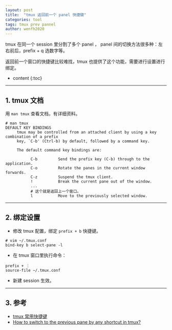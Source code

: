 ```yaml
---
layout: post
title:  "tmux 返回前一个 panel 快捷键"
categories: tool
tags: tmux prev pannel
author: wenfh2020
---
```


tmux 在同一个 session 里分割了多个 panel ， panel 间的切换方法很多种：左右前后，prefix + q 选数字等。

返回前一个窗口的快捷键比较难找，tmux 也提供了这个功能，需要进行设置进行绑定。



* content
{:toc}

---

## 1. tmux 文档

用 `man tmux` 查看文档，有详细资料。

```shell
# man tmux
DEFAULT KEY BINDINGS
     tmux may be controlled from an attached client by using a key combination of a prefix
     key, `C-b' (Ctrl-b) by default, followed by a command key.

     The default command key bindings are:

           C-b         Send the prefix key (C-b) through to the application.
           C-o         Rotate the panes in the current window forwards.
           C-z         Suspend the tmux client.
           !           Break the current pane out of the window.
           ...
           # 这个就是返回上一个窗口。
           l           Move to the previously selected window.
```

---

## 2. 绑定设置

* 修改 tmux 配置，绑定 `prefix + b` 快捷键。

```shell
# vim ~/.tmux.conf
bind-key b select-pane -l
```

* 在 tmux 窗口里执行命令：

```shell
prefix + ：
source-file ~/.tmux.conf
```

* 新建 session 生效。

---

## 3. 参考

* [tmux 常用快捷键](https://wenfh2020.com/2020/11/05/tmux/)
* [How to switch to the previous pane by any shortcut in tmux?](https://stackoverflow.com/questions/31980036/how-to-switch-to-the-previous-pane-by-any-shortcut-in-tmux)
